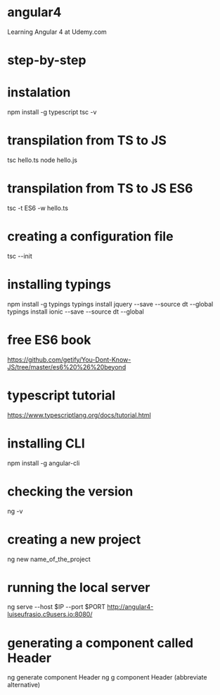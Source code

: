 # angular4
Learning Angular 4 at Udemy.com

# step-by-step

# instalation
npm install -g typescript
tsc -v

# transpilation from TS to JS
tsc hello.ts
node hello.js

# transpilation from TS to JS ES6
tsc -t ES6 -w hello.ts

# creating a configuration file
tsc --init

# installing typings
npm install -g typings
typings install jquery --save --source dt --global
typings install ionic --save --source dt --global  

# free ES6 book
https://github.com/getify/You-Dont-Know-JS/tree/master/es6%20%26%20beyond

# typescript tutorial
https://www.typescriptlang.org/docs/tutorial.html

# installing CLI
npm install -g angular-cli

# checking the version
ng -v

# creating a new project
ng new name_of_the_project

# running the local server
ng serve --host $IP --port $PORT
http://angular4-luiseufrasio.c9users.io:8080/

# generating a component called Header
ng generate component Header
ng g component Header (abbreviate alternative)